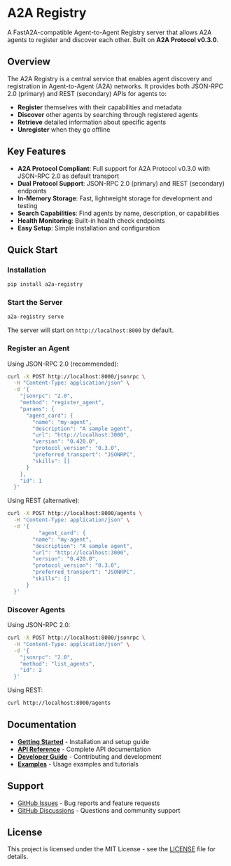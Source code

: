 # A2A Registry

A FastA2A-compatible Agent-to-Agent Registry server that allows A2A agents to register and discover each other. Built on **A2A Protocol v0.3.0**.

## Overview

The A2A Registry is a central service that enables agent discovery and registration in Agent-to-Agent (A2A) networks. It provides both JSON-RPC 2.0 (primary) and REST (secondary) APIs for agents to:

- **Register** themselves with their capabilities and metadata
- **Discover** other agents by searching through registered agents
- **Retrieve** detailed information about specific agents
- **Unregister** when they go offline

## Key Features

- **A2A Protocol Compliant**: Full support for A2A Protocol v0.3.0 with JSON-RPC 2.0 as default transport
- **Dual Protocol Support**: JSON-RPC 2.0 (primary) and REST (secondary) endpoints
- **In-Memory Storage**: Fast, lightweight storage for development and testing
- **Search Capabilities**: Find agents by name, description, or capabilities
- **Health Monitoring**: Built-in health check endpoints
- **Easy Setup**: Simple installation and configuration

## Quick Start

### Installation

```bash
pip install a2a-registry
```

### Start the Server

```bash
a2a-registry serve
```

The server will start on `http://localhost:8000` by default.

### Register an Agent

Using JSON-RPC 2.0 (recommended):

```bash
curl -X POST http://localhost:8000/jsonrpc \
  -H "Content-Type: application/json" \
  -d '{
    "jsonrpc": "2.0",
    "method": "register_agent",
    "params": {
      "agent_card": {
        "name": "my-agent",
        "description": "A sample agent",
        "url": "http://localhost:3000",
        "version": "0.420.0",
        "protocol_version": "0.3.0",
        "preferred_transport": "JSONRPC",
        "skills": []
      }
    },
    "id": 1
  }'
```

Using REST (alternative):

```bash
curl -X POST http://localhost:8000/agents \
  -H "Content-Type: application/json" \
  -d '{
          "agent_card": {
        "name": "my-agent",
        "description": "A sample agent",
        "url": "http://localhost:3000",
        "version": "0.420.0",
        "protocol_version": "0.3.0",
        "preferred_transport": "JSONRPC",
        "skills": []
      }
  }'
```

### Discover Agents

Using JSON-RPC 2.0:

```bash
curl -X POST http://localhost:8000/jsonrpc \
  -H "Content-Type: application/json" \
  -d '{
    "jsonrpc": "2.0",
    "method": "list_agents",
    "id": 2
  }'
```

Using REST:

```bash
curl http://localhost:8000/agents
```

## Documentation

- [**Getting Started**](getting-started/installation.md) - Installation and setup guide
- [**API Reference**](api/overview.md) - Complete API documentation
- [**Developer Guide**](developer/contributing.md) - Contributing and development
- [**Examples**](examples/basic-usage.md) - Usage examples and tutorials

## Support

- [GitHub Issues](https://github.com/allenday/a2a-registry/issues) - Bug reports and feature requests
- [GitHub Discussions](https://github.com/allenday/a2a-registry/discussions) - Questions and community support

## License

This project is licensed under the MIT License - see the [LICENSE](https://github.com/allenday/a2a-registry/blob/master/LICENSE) file for details.